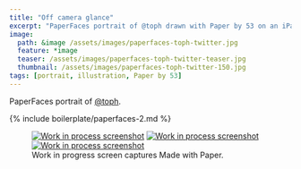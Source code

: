 ```yaml
---
title: "Off camera glance"
excerpt: "PaperFaces portrait of @toph drawn with Paper by 53 on an iPad."
image: 
  path: &image /assets/images/paperfaces-toph-twitter.jpg 
  feature: *image
  teaser: /assets/images/paperfaces-toph-twitter-teaser.jpg
  thumbnail: /assets/images/paperfaces-toph-twitter-150.jpg
tags: [portrait, illustration, Paper by 53]
---
```


PaperFaces portrait of [@toph](https://twitter.com/toph).

{% include boilerplate/paperfaces-2.md %}

<figure class="third">
  <a href="/assets/images/paperfaces-toph-process-1-lg.jpg"><img src="/assets/images/paperfaces-toph-process-1-600.jpg" alt="Work in process screenshot"></a>
  <a href="/assets/images/paperfaces-toph-process-2-lg.jpg"><img src="/assets/images/paperfaces-toph-process-2-600.jpg" alt="Work in process screenshot"></a>
  <a href="/assets/images/paperfaces-toph-process-3-lg.jpg"><img src="/assets/images/paperfaces-toph-process-3-600.jpg" alt="Work in process screenshot"></a>
  <figcaption>Work in progress screen captures Made with Paper.</figcaption>
</figure>
